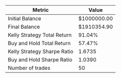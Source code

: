 | Metric | Value |
| --- | --- |
| Initial Balance | $1000000.00 |
| Final Balance | $1910354.90 |
| Kelly Strategy Total Return | 91.04% |
| Buy and Hold Total Return | 57.47% |
| Kelly Strategy Sharpe Ratio | 1.6735 |
| Buy and Hold Sharpe Ratio | 1.0390 |
| Number of trades | 50 |
